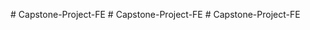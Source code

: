 
#   C a p s t o n e - P r o j e c t - F E 
 
 #   C a p s t o n e - P r o j e c t - F E 
 
 #   C a p s t o n e - P r o j e c t - F E 
 
 
